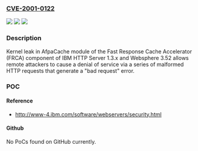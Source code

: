 ### [CVE-2001-0122](https://cve.mitre.org/cgi-bin/cvename.cgi?name=CVE-2001-0122)
![](https://img.shields.io/static/v1?label=Product&message=n%2Fa&color=blue)
![](https://img.shields.io/static/v1?label=Version&message=n%2Fa&color=blue)
![](https://img.shields.io/static/v1?label=Vulnerability&message=n%2Fa&color=brighgreen)

### Description

Kernel leak in AfpaCache module of the Fast Response Cache Accelerator (FRCA) component of IBM HTTP Server 1.3.x and Websphere 3.52 allows remote attackers to cause a denial of service via a series of malformed HTTP requests that generate a "bad request" error.

### POC

#### Reference
- http://www-4.ibm.com/software/webservers/security.html

#### Github
No PoCs found on GitHub currently.

